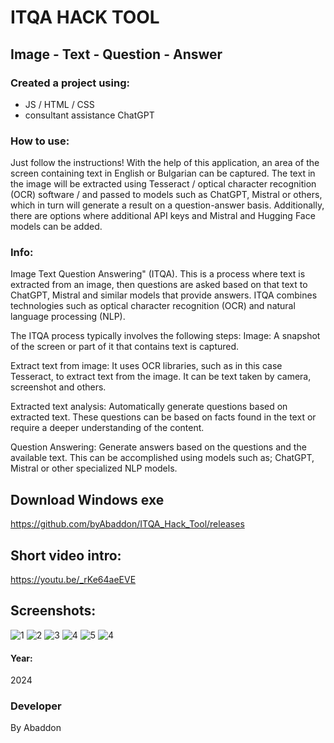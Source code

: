 # ITQA HACK TOOL
## Image - Text - Question - Answer

### Created a project using:
+ JS / HTML / CSS
+ consultant assistance ChatGPT

### How to use:
Just follow the instructions!
With the help of this application, an area of ​​the screen containing text in English or Bulgarian can be captured. The text in the image will be extracted using Tesseract / optical character recognition (OCR) software / and passed to models such as ChatGPT, Mistral or others, which in turn will generate a result on a question-answer basis.
Additionally, there are options where additional API keys and Mistral and Hugging Face models can be added.

### Info:
Image Text Question Answering" (ITQA). This is a process where text is extracted from an image, then questions are asked based on that text to ChatGPT, Mistral and similar models that provide answers. ITQA combines technologies such as optical character recognition (OCR) and natural language processing (NLP).

The ITQA process typically involves the following steps:
Image:
A snapshot of the screen or part of it that contains text is captured.

Extract text from image:
It uses OCR libraries, such as in this case Tesseract, to extract text from the image. It can be text taken by camera, screenshot and others.

Extracted text analysis:
Automatically generate questions based on extracted text. These questions can be based on facts found in the text or require a deeper understanding of the content.

Question Answering:
Generate answers based on the questions and the available text.
This can be accomplished using models such as; ChatGPT, Mistral or other specialized NLP models.

## Download Windows exe
https://github.com/byAbaddon/ITQA_Hack_Tool/releases

## Short video intro:
https://youtu.be/_rKe64aeEVE

## Screenshots:
![1](https://github.com/user-attachments/assets/af3dff7b-5ec3-4eef-b9fc-9023818676c7)
![2](https://github.com/user-attachments/assets/83de25bd-c238-4477-a3f7-4e6a1df6fc25)
![3](https://github.com/user-attachments/assets/56980aac-80f3-45cc-ac69-ccaeba5e3fcf)
![4](https://github.com/user-attachments/assets/0d16a6c3-f258-4aa9-85d3-d978f0b3b4ae)
![5](https://github.com/user-attachments/assets/cc96bf02-1d62-44d8-a252-9596d0ae98b3)
![4](https://github.com/user-attachments/assets/e4b1ac2d-52cc-4089-b628-6479fe2ab87e)


#### Year:
2024

### Developer
By Abaddon















